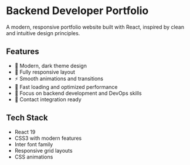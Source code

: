 # Backend Developer Portfolio

A modern, responsive portfolio website built with React, inspired by clean and intuitive design principles.

## Features

- 🎨 Modern, dark theme design
- 📱 Fully responsive layout
- ⚡ Smooth animations and transitions
- 🚀 Fast loading and optimized performance
- 🎯 Focus on backend development and DevOps skills
- 📧 Contact integration ready

## Tech Stack

- React 19
- CSS3 with modern features
- Inter font family
- Responsive grid layouts
- CSS animations
